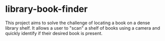 # library-book-finder
This project aims to solve the challenge of locating a book on a dense library shelf. It allows a user to "scan" a shelf of books using a camera and quickly identify if their desired book is present.
